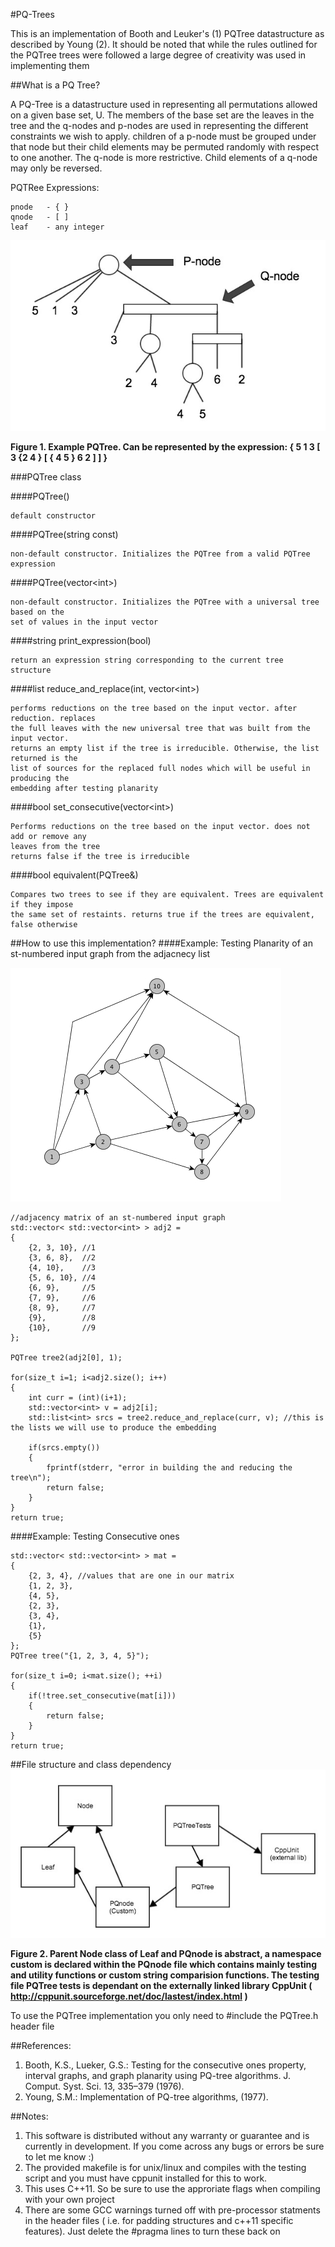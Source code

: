 #PQ-Trees

This is an implementation of Booth and Leuker's (1) PQTree datastructure as described by Young (2). It should be noted that while the rules outlined for the PQTree trees were followed a large degree of creativity was used in implementing them

##What is a PQ Tree?

A PQ-Tree is a datastructure used in representing all permutations allowed on a given base set, U. The members of the base set are the leaves in the tree and the q-nodes and p-nodes are used in representing the different constraints we wish to apply. children of a p-node must be grouped under that node but their child elements may be permuted randomly with respect to one another. The q-node is more restrictive. Child elements of a q-node may only be reversed.

PQTRee Expressions:

    pnode   - { }
    qnode   - [ ]
    leaf    - any integer

![Alt text](tree_example.jpg "PQTree example")

**Figure 1. Example PQTree. Can be represented by the expression: { 5 1 3 [ 3 {2 4 } [ { 4 5 } 6 2 ] ] }**
    
###PQTree class

####PQTree()

    default constructor
    
####PQTree(string const)

    non-default constructor. Initializes the PQTree from a valid PQTree expression

####PQTree(vector\<int>)

    non-default constructor. Initializes the PQTree with a universal tree based on the 
    set of values in the input vector
####string print_expression(bool)

    return an expression string corresponding to the current tree structure
####list<int> reduce\_and_replace(int, vector\<int>)

    performs reductions on the tree based on the input vector. after reduction. replaces 
    the full leaves with the new universal tree that was built from the input vector. 
    returns an empty list if the tree is irreducible. Otherwise, the list returned is the 
    list of sources for the replaced full nodes which will be useful in producing the 
    embedding after testing planarity
####bool set\_consecutive(vector\<int>)

    Performs reductions on the tree based on the input vector. does not add or remove any 
    leaves from the tree
    returns false if the tree is irreducible
####bool equivalent(PQTree&)

    Compares two trees to see if they are equivalent. Trees are equivalent if they impose 
    the same set of restaints. returns true if the trees are equivalent, false otherwise

##How to use this implementation?
####Example: Testing Planarity of an st-numbered input graph from the adjacnecy list

![Alt text](st_graph_example.jpg "st_graph")

    //adjacency matrix of an st-numbered input graph
    std::vector< std::vector<int> > adj2 =
    {
        {2, 3, 10}, //1
        {3, 6, 8},  //2
        {4, 10},    //3
        {5, 6, 10}, //4
        {6, 9},     //5
        {7, 9},     //6
        {8, 9},     //7
        {9},        //8
        {10},       //9
    };
        
    PQTree tree2(adj2[0], 1);
        
    for(size_t i=1; i<adj2.size(); i++)
    {
        int curr = (int)(i+1);
        std::vector<int> v = adj2[i];
        std::list<int> srcs = tree2.reduce_and_replace(curr, v); //this is the lists we will use to produce the embedding
        
        if(srcs.empty())
        {
            fprintf(stderr, "error in building the and reducing the tree\n");
            return false;
        }
    }
    return true;
        
####Example: Testing Consecutive ones 

    std::vector< std::vector<int> > mat =
    {
        {2, 3, 4}, //values that are one in our matrix
        {1, 2, 3},
        {4, 5},
        {2, 3},
        {3, 4},
        {1},
        {5}
    };
    PQTree tree("{1, 2, 3, 4, 5}");
        
    for(size_t i=0; i<mat.size(); ++i)
    {
        if(!tree.set_consecutive(mat[i]))
        {
            return false;
        }
    }
    return true;

##File structure and class dependency
![Alt text](dependencies.jpg "class dependency")

**Figure 2. Parent Node class of Leaf and PQnode is abstract, a namespace custom is declared within the PQnode file which contains mainly testing and utility functions or custom string comparision functions. The testing file PQTree tests is dependant on the externally linked library CppUnit ( http://cppunit.sourceforge.net/doc/lastest/index.html )**

To use the PQTree implementation you only need to #include the PQTree.h header file

##References:

1. Booth, K.S., Lueker, G.S.: Testing for the consecutive ones property, interval graphs, and graph planarity using PQ-tree algorithms. J. Comput. Syst. Sci. 13, 335–379 (1976).
2. Young, S.M.: Implementation of PQ-tree algorithms, (1977).

##Notes:

1. This software is distributed without any warranty or guarantee and is currently in development. If you come across any bugs or errors be sure to let me know :)
2. The provided makefile is for unix/linux and compiles with the testing script and you must have cppunit installed for this to work. 
3. This uses C++11. So be sure to use the approriate flags when compiling with your own project
4. There are some GCC warnings turned off with pre-processor statments in the header files ( i.e. for padding structures and c++11 specific features). Just delete the #pragma lines to turn these back on
